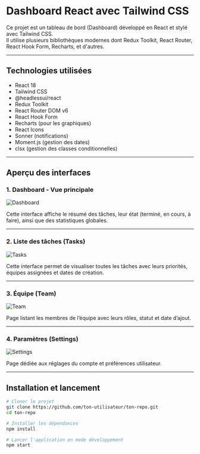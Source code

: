 # Dashboard React avec Tailwind CSS

Ce projet est un tableau de bord (Dashboard) développé en React et stylé avec Tailwind CSS.  
Il utilise plusieurs bibliothèques modernes dont Redux Toolkit, React Router, React Hook Form, Recharts, et d'autres.

---

## Technologies utilisées

- React 18
- Tailwind CSS
- @headlessui/react
- Redux Toolkit
- React Router DOM v6
- React Hook Form
- Recharts (pour les graphiques)
- React Icons
- Sonner (notifications)
- Moment.js (gestion des dates)
- clsx (gestion des classes conditionnelles)

---

## Aperçu des interfaces

### 1. Dashboard - Vue principale

![Dashboard](./images/dashboard.png)

Cette interface affiche le résumé des tâches, leur état (terminé, en cours, à faire), ainsi que des statistiques globales.

---

### 2. Liste des tâches (Tasks)

![Tasks](./images/tasks.png)

Cette interface permet de visualiser toutes les tâches avec leurs priorités, équipes assignées et dates de création.

---

### 3. Équipe (Team)

![Team](./images/team.png)

Page listant les membres de l’équipe avec leurs rôles, statut et date d’ajout.

---

### 4. Paramètres (Settings)

![Settings](./images/settings.png)

Page dédiée aux réglages du compte et préférences utilisateur.

---


## Installation et lancement

```bash
# Cloner le projet
git clone https://github.com/ton-utilisateur/ton-repo.git
cd ton-repo

# Installer les dépendances
npm install

# Lancer l'application en mode développement
npm start
